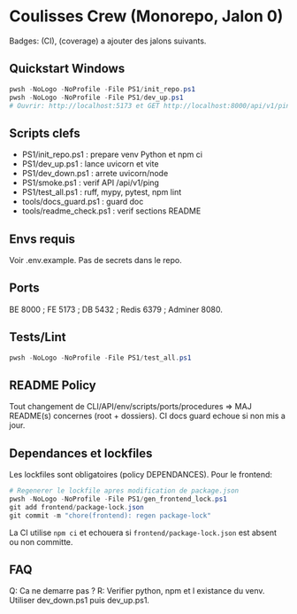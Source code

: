 # Coulisses Crew (Monorepo, Jalon 0)

Badges: (CI), (coverage) a ajouter des jalons suivants.

## Quickstart Windows

```powershell
pwsh -NoLogo -NoProfile -File PS1/init_repo.ps1
pwsh -NoLogo -NoProfile -File PS1/dev_up.ps1
# Ouvrir: http://localhost:5173 et GET http://localhost:8000/api/v1/ping
```

## Scripts clefs

* PS1/init_repo.ps1 : prepare venv Python et npm ci
* PS1/dev_up.ps1 : lance uvicorn et vite
* PS1/dev_down.ps1 : arrete uvicorn/node
* PS1/smoke.ps1 : verif API /api/v1/ping
* PS1/test_all.ps1 : ruff, mypy, pytest, npm lint
* tools/docs_guard.ps1 : guard doc
* tools/readme_check.ps1 : verif sections README

## Envs requis

Voir .env.example. Pas de secrets dans le repo.

## Ports

BE 8000 ; FE 5173 ; DB 5432 ; Redis 6379 ; Adminer 8080.

## Tests/Lint

```powershell
pwsh -NoLogo -NoProfile -File PS1/test_all.ps1
```

## README Policy

Tout changement de CLI/API/env/scripts/ports/procedures => MAJ README(s) concernes (root + dossiers). CI docs guard echoue si non mis a jour.

## Dependances et lockfiles

Les lockfiles sont obligatoires (policy DEPENDANCES). Pour le frontend:

```powershell
# Regenerer le lockfile apres modification de package.json
pwsh -NoLogo -NoProfile -File PS1/gen_frontend_lock.ps1
git add frontend/package-lock.json
git commit -m "chore(frontend): regen package-lock"
```

La CI utilise `npm ci` et echouera si `frontend/package-lock.json` est absent ou non committe.

## FAQ

Q: Ca ne demarre pas ?
R: Verifier python, npm et l existance du venv. Utiliser dev_down.ps1 puis dev_up.ps1.
